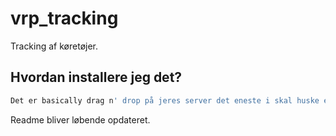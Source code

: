 # vrp_tracking

Tracking af køretøjer.

## Hvordan installere jeg det?

```bash
Det er basically drag n' drop på jeres server det eneste i skal huske er at starte scriptet.
```

Readme bliver løbende opdateret.
